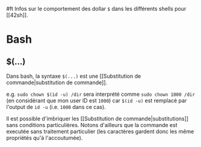 #ft
Infos sur le comportement des dollar `$` dans les différents shells pour [[42sh]].

# Bash
## $(...)
Dans bash, la syntaxe `$(...)` est une [[Substitution de commande|substitution de commande]].

e.g. ``sudo chown $(id -u) /dir`` sera interprété comme `sudo chown 1000 /dir` (en considérant que mon user ID est `1000`) car ``$(id -u)`` est remplacé par l'output de `id -u` (i.e. `1000`  dans ce cas).

Il est possible d'imbriquer les [[Substitution de commande|substitutions]] sans conditions particulières. Notons d'ailleurs que la commande est executée sans traitement particulier (les caractères gardent donc les même propriétés qu'à l'accoutumée).